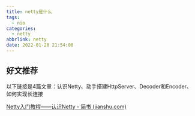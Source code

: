 ```yaml
---
title: netty是什么
tags:
  - nio
categories:
  - netty
abbrlink: netty
date: 2022-01-20 21:54:00
---
```




## 好文推荐

以下链接是4篇文章：认识Netty、动手搭建HttpServer、Decoder和Encoder、如何实现长连接

[Netty入门教程——认识Netty - 简书 (jianshu.com)](https://www.jianshu.com/p/b9f3f6a16911)

